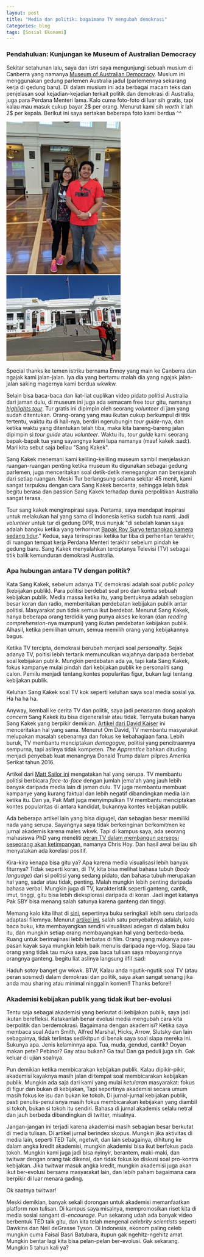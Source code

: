 ```yaml
---
layout: post
title: "Media dan politik: bagaimana TV mengubah demokrasi"
Categories: blog
tags: [Sosial Ekonomi]
---
```

### Pendahuluan: Kunjungan ke Museum of Australian Democracy
Sekitar setahunan lalu, saya dan istri saya mengunjungi sebuah musium di Canberra yang namanya [Museum of Australian Democracy](https://www.moadoph.gov.au/). Musium ini menggunakan gedung parlemen Australia jadul (parlemennya sekarang kerja di gedung baru). Di dalam musium ini ada berbagai macam teks dan penjelasan soal kejadian-kejadian terkait politik dan demokrasi di Australia, juga para Perdana Menteri lama. Kalo cuma foto-foto di luar sih gratis, tapi kalau mau masuk cukup bayar 2$ per orang. Menurut kami sih *worth it* lah 2$ per kepala. Berikut ini saya sertakan beberapa foto kami berdua ^^

![Foto di hall-nya](/images/oph111.jpg)
![Foto di pintu depan](/images/oph222.jpg)

Special thanks ke temen istriku bernama Ennoy yang main ke Canberra dan ngajak kami jalan-jalan. Iya dia yang bertamu malah dia yang ngajak jalan-jalan saking magernya kami berdua wkwkw.

Selain bisa baca-baca dan liat-liat cuplikan video pidato politisi Australia dari jaman dulu, di museum ini juga ada semacam free tour gitu, namanya [*highlights tour*](https://www.moadoph.gov.au/events/highlights-tour/#). Tur gratis ini dipimpin oleh seorang *volunteer* di jam yang sudah ditentukan. Orang-orang yang mau ikutan cukup berkumpul di titik tertentu, waktu itu di hall-nya, berdiri ngerubungin *tour guide*-nya, dan ketika waktu yang ditentukan telah tiba, maka kita bareng-bareng jalan dipimpin si *tour guide* atau *volunteer*. Waktu itu, *tour guide* kami seorang bapak-bapak tua yang sayangnya kami lupa namanya (maaf kakek :sad:). Mari kita sebut saja beliau "Sang Kakek".

Sang Kakek menemani kami keliling-keliling museum sambil menjelaskan ruangan-ruangan penting ketika museum itu digunakan sebagai gedung parlemen, juga menceritakan soal detik-detik menegangkan nan bersejarah dari setiap ruangan. Meski Tur berlangsung selama sekitar 45 menit, kami sangat terpukau dengan cara Sang Kakek bercerita, sehingga lelah tidak begitu berasa dan passion Sang Kakek terhadap dunia perpolitikan Australia sangat terasa.

Tour sang kakek menginspirasi saya. Pertama, saya mendapat inspirasi untuk melakukan hal yang sama di Indonesia ketika sudah tua nanti. Jadi *volunteer* untuk tur di gedung DPR, trus nunjuk "di sebelah kanan saya adalah bangku ketika yang terhormat [Bapak Roy Suryo tertangkap kamera sedang tidur](https://www.viva.co.id/berita/politik/301119-roy-suryo-foto-tidur-saat-skorsing-paripurna)." Kedua, saya terinspirasi ketika tur tiba di perhentian terakhir, di ruangan tempat kerja Perdana Menteri terakhir sebelum pindah ke gedung baru. Sang Kakek menyalahkan terciptanya Televisi (TV) sebagai titik balik kemunduran demokrasi Australia.

### Apa hubungan antara TV dengan politik?

Kata Sang Kakek, sebelum adanya TV, demokrasi adalah soal *public policy* (kebijakan publik). Para politisi berdebat soal pro dan kontra sebuah kebijakan publik. Media massa ketika itu, yang bentuknya adalah sebagian besar koran dan radio, memberitakan perdebatan kebijakan publik antar politisi. Masyarakat pun tidak semua ikut berdebat. Menurut Sang Kakek, hanya beberapa orang terdidik yang punya akses ke koran (dan *reading comprehension*-nya mumpuni) yang ikutan perdebatan kebijakan publik. Alhasil, ketika pemilihan umum, semua memilih orang yang kebijakannya bagus.

Ketika TV tercipta, demokrasi berubah menjadi soal *personality*. Sejak adanya TV, poitisi lebih tertarik memunculkan wajahnya daripada berdebat soal kebijakan publik. Mungkin perdebatan ada ya, tapi kata Sang Kakek, fokus kampanye mulai pindah dari kebijakan publik ke personaliti sang calon. Pemilu menjadi tentang kontes popularitas figur, bukan lagi tentang kebijakan publik.

Keluhan Sang Kakek soal TV kok seperti keluhan saya soal media sosial ya. Ha ha ha ha.

Anyway, kembali ke cerita TV dan politik, saya jadi penasaran dong apakah *concern* Sang Kakek itu bisa digeneralisir atau tidak. Ternyata bukan hanya Sang Kakek yang berpikir demikian. [Artikel dari David Kaiser](https://time.com/5211267/warning-television-american-politics/) ini menceritakan hal yang sama. Menurut Om David, TV membantu masyarakat melupakan masalah sebenarnya dan fokus ke kebahagiaan fana. Lebih buruk, TV membantu menciptakan *demagogue*, politisi yang pencitraannya sempurna, tapi aslinya tidak kompeten. *The Apprentice* bahkan dituding menjadi penyebab kuat menangnya Donald Trump dalam pilpres Amerika Serikat tahun 2016.

Artikel dari [Matt Sailor ini](https://people.howstuffworks.com/culture-traditions/tv-and-culture/advent-of-television-impact-politics.htm) mengatakan hal yang serupa. TV membantu politisi berbicara *face-to-face* dengan jumlah jema'ah yang jauh lebih banyak daripada media lain di jaman dulu. TV juga membantu membuat kampanye yang kurang faktual dan lebih negatif dibandingkan media lain ketika itu. Dan ya, Pak Matt juga menyimpulkan TV membantu menciptakan kontes popularitas di antara kandidat, bukannya kontes kebijakan publik.

Ada beberapa artikel lain yang bisa digugel, dan sebagian besar memiliki nada yang serupa. Sayangnya saya tidak berkeinginan berkomitmen ke jurnal akademis karena males wkwk. Tapi di kampus saya, ada seorang mahasiswa PhD yang meneliti [peran TV dalam membangun persepsi seseorang akan ketimpangan](https://crawford.anu.edu.au/news-events/events/11068/role-media-shaping-perceptions-inequality-indonesia), namanya Chris Hoy. Dan hasil awal beliau sih menyatakan ada korelasi positif.

Kira-kira kenapa bisa gitu ya? Apa karena media visualisasi lebih banyak fiturnya? Tidak seperti koran, di TV, kita bisa melihat bahasa tubuh (*body language*) dari si politisi yang sedang pidato, dan bahasa tubuh merupakan hal yang, sadar atau tidak, penting. Malah mungkin lebih penting daripada bahasa verbal. Mungkin juga di TV, karakteristik seperti ganteng, cantik, imut, tinggi, gitu bisa lebih dieksplorasi daripada di koran. Jadi inget katanya Pak SBY bisa menang salah satunya karena ganteng dan tinggi.

Memang kalo kita lihat di [sini](https://www.insidehook.com/daily_brief/arts-entertainment/new-data-shows-that-books-are-almost-always-better-than-their-movie-adaptations), sepertinya buku seringkali lebih seru daripada adaptasi filemnya. Menurut [artikel ini](https://highschool.latimes.com/university-prep-value-high-school/why-books-are-better-than-movies/), salah satu penyebabnya adalah, kalo baca buku, kita membayangkan sendiri visualisasi adegan di dalam buku itu, dan mungkin setiap orang membayangkan hal yang berbeda-beda. Ruang untuk berimajinasi lebih terbatas di film. Orang yang mukanya pas-pasan kayak saya mungkin lebih baik menulis daripada nge-vlog. Siapa tau orang yang tidak tau muka saya, pas baca tulisan saya mbayanginnya orangnya ganteng. begitu liat aslinya langsung ilfil :sad:

Haduh sotoy banget gw wkwk. BTW, Kalau anda ngutik-ngutik soal TV (atau peran sosmed) dalam demokrasi dan politik, saya akan sangat senang jika anda mau sharing atau minimal ninggalin komen!! Thanks before!!

### Akademisi kebijakan publik yang tidak ikut ber-evolusi

Tentu saja sebagai akademisi yang berkutat di kebijakan publik, saya jadi ikutan berefleksi. Katakanlah benar evolusi media mengubah cara kita berpolitik dan berdemokrasi. Bagaimana dengan akademisi? Ketika saya membaca soal Adam Smith, Alfred Marshal, Hicks, Arrow, Slutsky dan lain sebagainya, tidak terlintas sedikitpun di benak saya soal siapa mereka ini. Sukunya apa. Jenis kelaminnya apa. Tua, muda, gendud, cantik? Doyan makan pete? Pebinor? Gay atau bukan? Ga tau! Dan ga peduli juga sih. Gak keluar di ujian soalnya.

Pun demikian ketika membicarakan kebijakan publik. Kalau dipikir-pikir, akademisi kayaknya masih jalan di tempat soal membicarakan kebijakan publik. Mungkin ada saja dari kami yang mulai *ketularan* masyarakat: fokus di figur dan bukan di kebijakan, Tapi sepertinya akademisi secara umum masih fokus ke isu dan bukan ke tokoh. Di jurnal-jurnal kebijakan publik, pasti penulis-penulisnya masih fokus membicarakan kebijakan yang diambil si tokoh, bukan si tokoh itu sendiri. Bahasa di jurnal akademis selalu netral dan jauh berbeda dibandingkan di twitter, misalnya.

Jangan-jangan ini terjadi karena akademisi masih sebagian besar berkutat di media tulisan. Di artikel jurnal berindex skopus. Mungkin jika aktivitas di media lain, seperti TED Talk, ngetwit, dan lain sebagainya, dihitung ke dalam angka kredit akademisi, mungkin akademisi bisa ikut berfokus pada tokoh. Mungkin kami juga jadi bisa nyinyir, berantem, maki-maki, dan twitwar dengan orang tak dikenal, dan tidak fokus ke diskusi soal pro-kontra kebijakan. Jika twitwar masuk angka kredit, mungkin akademisi juga akan ikut ber-evolusi bersama masyarakat lain, dan lebih paham bagaimana cara berpikir di luar menara gading.

Ok saatnya twitwar!

Meski demikian, banyak sekali dorongan untuk akademisi memanfaatkan platform non tulisan. Di kampus saya misalnya, mempromosikan riset kita di media sosial sangant di-*encourage*. Pun sekarang udah ada banyak video berbentuk TED talk gitu, dan kita telah mengenal *celebrity scientists* seperti Dawkins dan Neil deGrasse Tyson. Di Indonesia, ekonom paling celeb mungkin cuma Faisal Basri Batubara, itupun gak ngehitz-ngehitz amat. Mungkin bentar lagi kita bisa pelan-pelan ber-evolusi. Gak sekarang. Mungkin 5 tahun kali ya?
